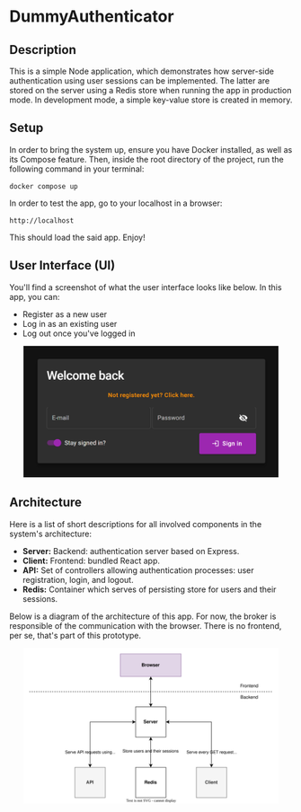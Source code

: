 # DummyAuthenticator
## Description
This is a simple Node application, which demonstrates how server-side authentication using user sessions can be implemented. The latter are stored on the server using a Redis store when running the app in production mode. In development mode, a simple key-value store is created in memory.

## Setup
In order to bring the system up, ensure you have Docker installed, as well as its Compose feature. Then, inside the root directory of the project, run the following command in your terminal:

```
docker compose up
```

In order to test the app, go to your localhost in a browser:

```
http://localhost
```

This should load the said app. Enjoy!

## User Interface (UI)
You'll find a screenshot of what the user interface looks like below. In this app, you can:
- Register as a new user
- Log in as an existing user
- Log out once you've logged in

<p align="center" width="100%">
  <img alt="Dummy Authenticator - User Interface (UI)" src="./Resources/Images/UI.png" width="90%" />
</p>

## Architecture
Here is a list of short descriptions for all involved components in the system's architecture:

- <strong>Server:</strong> Backend: authentication server based on Express.
- <strong>Client:</strong> Frontend: bundled React app.
- <strong>API:</strong> Set of controllers allowing authentication processes: user registration, login, and logout.
- <strong>Redis:</strong> Container which serves of persisting store for users and their sessions.

Below is a diagram of the architecture of this app. For now, the broker is responsible of the communication with the browser. There is no frontend, per se, that's part of this prototype.

<p align="center" width="100%">
  <img alt="Dummy Authenticator - Architecture" src="./Resources/Diagrams/DummyAuthenticatorArchitecture.drawio.svg" width="90%" />
</p>
